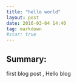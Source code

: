 ```yaml
---
title: "hello world"
layout: post
date: 2016-03-04 14:40
tag: markdown
#star: true
---
```

## Summary:
first blog post , Hello blog
